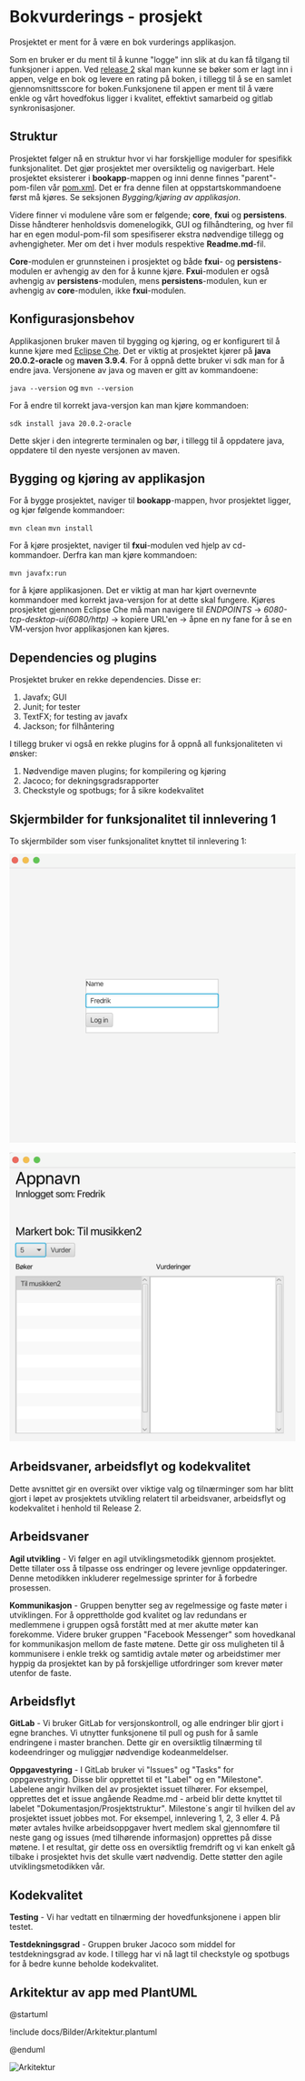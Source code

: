 # Bokvurderings - prosjekt

Prosjektet er ment for å være en bok vurderings applikasjon.

Som en bruker er du ment til å kunne "logge" inn slik at du kan få tilgang til funksjoner i appen. Ved [release 2](docs\Release2.md) skal man kunne se bøker som er lagt inn i appen, velge en bok og levere en rating på boken, i tillegg til å se en samlet gjennomsnittsscore for boken.Funksjonene til appen er ment til å være enkle og vårt hovedfokus ligger i kvalitet, effektivt samarbeid og gitlab synkronisasjoner.

## Struktur

Prosjektet følger nå en struktur hvor vi har forskjellige moduler for spesifikk funksjonalitet. Det gjør prosjektet mer oversiktelig og navigerbart. Hele prosjektet eksisterer i **bookapp**-mappen og inni denne finnes "parent"-pom-filen vår [pom.xml](bookapp\pom.xml). Det er fra denne filen at oppstartskommandoene først må kjøres. Se seksjonen *Bygging/kjøring av applikasjon*. 

Videre finner vi modulene våre som er følgende; **core**, **fxui** og **persistens**. Disse håndterer henholdsvis domenelogikk, GUI og filhåndtering, og hver fil har en egen modul-pom-fil som spesifiserer ekstra nødvendige tillegg og avhengigheter. Mer om det i hver moduls respektive **Readme.md**-fil. 

**Core**-modulen er grunnsteinen i prosjektet og både **fxui**- og **persistens**-modulen er avhengig av den for å kunne kjøre. **Fxui**-modulen er også avhengig av **persistens**-modulen, mens **persistens**-modulen, kun er avhengig av **core**-modulen, ikke **fxui**-modulen.

## Konfigurasjonsbehov

Applikasjonen bruker maven til bygging og kjøring, og er konfigurert til å kunne kjøre med [Eclipse Che](https://che.stud.ntnu.no/mauritzs-stud-ntnu-no/bookapp-wwmr/3100/). Det er viktig at prosjektet kjører på **java 20.0.2-oracle** og **maven 3.9.4**. For å oppnå dette bruker vi sdk man for å endre java. Versjonene av java og maven er gitt av kommandoene: 

`java --version` 
og 
`mvn --version`

For å endre til korrekt java-versjon kan man kjøre kommandoen: 

`sdk install java 20.0.2-oracle`

Dette skjer i den integrerte terminalen og bør, i tillegg til å oppdatere java, oppdatere til den nyeste versjonen av maven.

## Bygging og kjøring av applikasjon
For å bygge prosjektet, naviger til **bookapp**-mappen, hvor prosjektet ligger, og kjør følgende kommandoer:

`mvn clean`
`mvn install`
  
For å kjøre prosjektet, naviger til **fxui**-modulen ved hjelp av cd-kommandoer. Derfra kan man kjøre kommandoen:

`mvn javafx:run`

for å kjøre applikasjonen. Det er viktig at man har kjørt overnevnte kommandoer med korrekt java-versjon for at dette skal fungere. Kjøres prosjektet gjennom Eclipse Che må man navigere til *ENDPOINTS* -> *6080-tcp-desktop-ui(6080/http)* -> kopiere URL'en -> åpne en ny fane for å se en VM-versjon hvor applikasjonen kan kjøres.
  
## Dependencies og plugins

Prosjektet bruker en rekke dependencies. Disse er:

1. Javafx; GUI
2. Junit; for tester
3. TextFX; for testing av javafx
4. Jackson; for filhåntering

I tillegg bruker vi også en rekke plugins for å oppnå all funksjonaliteten vi ønsker:

1. Nødvendige maven plugins; for kompilering og kjøring
2. Jacoco; for dekningsgradsrapporter
3. Checkstyle og spotbugs; for å sikre kodekvalitet

## Skjermbilder for funksjonalitet til innlevering 1

To skjermbilder som viser funksjonalitet knyttet til innlevering 1:

![Viser innloggingsside](/docs/Bilder/Innlogging.png)

![Viser hovedside](/docs/Bilder/Hovedside.png)
  
## Arbeidsvaner, arbeidsflyt og kodekvalitet

Dette avsnittet gir en oversikt over viktige valg og tilnærminger som har blitt gjort i løpet av prosjektets utvikling relatert til arbeidsvaner, arbeidsflyt og kodekvalitet i henhold til Release 2.

## Arbeidsvaner

__Agil utvikling__ - Vi følger en agil utviklingsmetodikk gjennom prosjektet. Dette tillater oss å tilpasse oss endringer og levere jevnlige oppdateringer. Denne metodikken inkluderer regelmessige sprinter for å forbedre prosessen.

__Kommunikasjon__ - Gruppen benytter seg av regelmessige og faste møter i utviklingen. For å opprettholde god kvalitet og lav redundans er medlemmene i gruppen også forstått med at mer akutte møter kan forekomme. Videre bruker gruppen "Facebook Messenger" som hovedkanal for kommunikasjon mellom de faste møtene. Dette gir oss muligheten til å kommunisere i enkle trekk og samtidig avtale møter og arbeidstimer mer hyppig da prosjektet kan by på forskjellige utfordringer som krever møter utenfor de faste.

## Arbeidsflyt

__GitLab__ - Vi bruker GitLab for versjonskontroll, og alle endringer blir gjort i egne branches. Vi utnytter funksjonene til pull og push for å samle endringene i master branchen. Dette gir en oversiktlig tilnærming til kodeendringer og muliggjør nødvendige kodeanmeldelser.

__Oppgavestyring__ - I GitLab bruker vi "Issues" og "Tasks" for oppgavestrying. Disse blir opprettet til et "Label" og en "Milestone". Labelene angir hvilken del av prosjektet issuet tilhører. For eksempel, opprettes det et issue angående Readme.md - arbeid blir dette knyttet til labelet "Dokumentasjon/Prosjektstruktur". Milestone´s angir til hvilken del av prosjektet issuet jobbes mot. For eksempel, innlevering 1, 2, 3 eller 4. På møter avtales hvilke arbeidsoppgaver hvert medlem skal gjennomføre til neste gang og issues (med tilhørende informasjon) opprettes på disse møtene. I et resultat, gir dette oss en oversiktlig fremdrift og vi kan enkelt gå tilbake i prosjektet hvis det skulle vært nødvendig. Dette støtter den agile utviklingsmetodikken vår.  

## Kodekvalitet

__Testing__ - Vi har vedtatt en tilnærming der hovedfunksjonene i appen blir testet.

__Testdekningsgrad__ - Gruppen bruker Jacoco som middel for testdekningsgrad av kode. I tillegg har vi nå lagt til checkstyle og spotbugs for å bedre kunne beholde kodekvalitet.

## Arkitektur av app med PlantUML

@startuml

!include docs/Bilder/Arkitektur.plantuml

@enduml

![Arkitektur](/docs/Bilder/Arkitektur.plantuml)